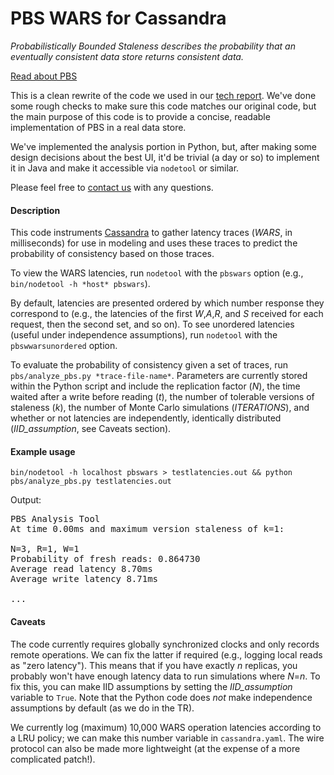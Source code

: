 PBS WARS for Cassandra
==========

*Probabilistically Bounded Staleness describes the probability that an
 eventually consistent data store returns consistent data.*

[Read about PBS](http://cs.berkeley.edu/~pbailis/projects/pbs/)

This is a clean rewrite of the code we used in our [tech
report](http://www.eecs.berkeley.edu/Pubs/TechRpts/2012/EECS-2012-4.pdf).
We've done some rough checks to make sure this code matches our
original code, but the main purpose of this code is to provide a
concise, readable implementation of PBS in a real data store.

We've implemented the analysis portion in Python, but, after making
some design decisions about the best UI, it'd be trivial (a day or so)
to implement it in Java and make it accessible via `nodetool` or
similar.

Please feel free to [contact
us](http://www.eecs.berkeley.edu/~pbailis/projects/pbs/#moreinfo) with
any questions.

#### Description

This code instruments [Cassandra](https://github.com/apache/cassandra)
to gather latency traces (*WARS*, in milliseconds) for use in modeling
and uses these traces to predict the probability of consistency based
on those traces.

To view the WARS latencies, run `nodetool` with the
`pbswars` option (e.g., `bin/nodetool -h *host* pbswars`).

By default, latencies are presented ordered by which number response
they correspond to (e.g., the latencies of the first *W*,*A*,*R*, and
*S* received for each request, then the second set, and so on).  To
see unordered latencies (useful under independence assumptions), run
`nodetool` with the `pbswwarsunordered` option.

To evaluate the probability of consistency given a set of traces, run
`pbs/analyze_pbs.py *trace-file-name*`.  Parameters are currently
stored within the Python script and include the replication factor
(*N*), the time waited after a write before reading (*t*), the number
of tolerable versions of staleness (*k*), the number of Monte Carlo
simulations (*ITERATIONS*), and whether or not latencies are
independently, identically distributed (*IID_assumption*, see Caveats
section).

#### Example usage

`bin/nodetool -h localhost pbswars > testlatencies.out && python pbs/analyze_pbs.py testlatencies.out`

Output:
<pre>
PBS Analysis Tool
At time 0.00ms and maximum version staleness of k=1:

N=3, R=1, W=1
Probability of fresh reads: 0.864730
Average read latency 8.70ms
Average write latency 8.71ms

...
</pre>

#### Caveats

The code currently requires globally synchronized clocks and only
records remote operations.  We can fix the latter if required (e.g.,
logging local reads as "zero latency").  This means that if you have
exactly *n* replicas, you probably won't have enough latency data to
run simulations where *N*=*n*.  To fix this, you can make IID
assumptions by setting the *IID_assumption* variable to `True`.  Note
that the Python code does *not* make independence assumptions by
default (as we do in the TR).

We currently log (maximum) 10,000 WARS operation latencies according
to a LRU policy; we can make this number variable in `cassandra.yaml`.
The wire protocol can also be made more lightweight (at the expense of
a more complicated patch!).

